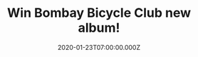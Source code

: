 ---
campaign-uuid: "c-d2d52bf9-287c-4cff-a551-bfa249195c3b"
type: "Competition"
category: "Music"
date: "2020-01-23T07:00:00.000Z"
end-date: "2020-02-23T23:59:00.000Z"
disable-form: false
is_promoted: false
has_entry_page: true
title: "Win Bombay Bicycle Club new album!"
competition-description: "<p>Calling all Bombay Bicycle Club fans! We have managed\
  \ to get our hands on one copy of the brand new album of the British indie rock\
  \ band Bombay Bicycle Club: ‘Everything Else Has Gone Wrong’ to one lucky member\
  \ to win.</p>\n<p>Want to hear it first? Click below and it could be yours!</p>\n"
hero-header: "Win Bombay Bicycle Club new album!"
terms-confirmation: "N/A"
banner-img: "https://assets.expresslyapp.com/asset-2c1321bd-72fa-42d9-9a80-73490eb56862.jpg"
logo-left-href: "aaa.nme.com"
logo-left-image: "https://assets.expresslyapp.com/asset-10953888-0637-403c-ae90-c0d1f26838a8.jpg"
logo-left-title: "NME AAA"
bg-image-hero: "https://assets.expresslyapp.com/asset-7efd734a-2f1f-49dd-80fb-e6305fcf49cc.jpg"
bg-image-first: "https://assets.expresslyapp.com/asset-7faa362f-f26f-4d1f-933c-f81afc853058.jpg"
section1-content: "<p>’Everything Else Has Gone Wrong’ is the fifth studio album by\
  \ the British indie rock band Bombay Bicycle Club. Released nearly six years after\
  \ their previous UK chart-topping album 'So Long, See You Tomorrow', the album features\
  \ the singles 'Eat, Sleep, Wake (Nothing But You)' and 'Everything Else Has Gone\
  \ Wrong'.</p>\n<p>Enter below and it could be yours!</p>\n"
entry-title: "Win Bombay Bicycle Club new album!"
entry-content: "<p>Enter the draw to win Bombay Bicycle Club new album by completing\
  \ the form below before 23:59 on the 23rd of February 2019.</p>\n"
has-winner: false
prize-description: "Bombay Bicycle Club new album!"
special-conditions: "Multiple entries are allowed up to one every day.\r\n\r\nThis\
  \ competition is also available on: https://club.expressly.io/competitions/bombay-bicycle-club-album"
country-restrictions:
- "GB"
---